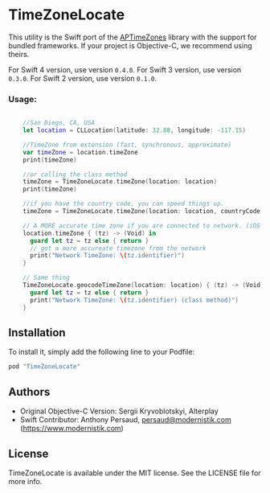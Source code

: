 # TimeZoneLocate

This utility is the Swift port of the [APTimeZones](https://github.com/Alterplay/APTimeZones) library with the support for bundled frameworks. If your project is Objective-C, we recommend using theirs.

For Swift 4 version, use version `0.4.0`.
For Swift 3 version, use version `0.3.0`.
For Swift 2 version, use version `0.1.0`.

### Usage:

```swift

    //San Diego, CA, USA
    let location = CLLocation(latitude: 32.88, longitude: -117.15)

    //TimeZone from extension (fast, synchronous, approximate)
    var timeZone = location.timeZone
    print(timeZone)

    //or calling the class method
    timeZone = TimeZoneLocate.timeZone(location: location)
    print(timeZone)

    //if you have the country code, you can speed things up.
    timeZone = TimeZoneLocate.timeZone(location: location, countryCode: "US")

    // A MORE accurate time zone if you are connected to network. (iOS 9.0 or later)
    location.timeZone { (tz) -> (Void) in
      guard let tz = tz else { return }
      // got a more accureate timezone from the network
      print("Network TimeZone: \(tz.identifier)")
    }

    // Same thing
    TimeZoneLocate.geocodeTimeZone(location: location) { (tz) -> (Void) in
      guard let tz = tz else { return }
      print("Network TimeZone: \(tz.identifier) (class method)")
    }

```

## Installation

To install it, simply add the following line to your Podfile:

```ruby
pod "TimeZoneLocate"
```

## Authors
 * Original Objective-C Version: Sergii Kryvoblotskyi, Alterplay
 * Swift Contributor: Anthony Persaud, persaud@modernistik.com (https://www.modernistik.com)

## License

TimeZoneLocate is available under the MIT license. See the LICENSE file for more info.
